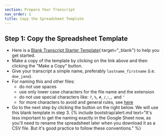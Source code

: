 ```yaml
---
section: Prepare Your Transcript
nav_order: 1
title: Copy the Spreadsheet Template
---
```


## Step 1: Copy the Spreadsheet Template


- Here is a [Blank Transcript Starter Template](https://docs.google.com/spreadsheets/d/1uWrPMItiP-XOSkm7gyC8b9bl3tpSQRj9zLzS5y8QnW0/copy){:target="_blank"} to help you get started. 
- Make a copy of the template by clicking on the link above and then clicking the "Make a Copy" button. 
- Give your transcript a simple name, preferably `lastname_firstname` (i.e. `doe_jane`). 
- For naming this and other files: 
    - do not use spaces 
    - use only lower case characters for the file name and the extension
    - do not use special characters like: `?`, `%`, `#`, `/`,`:`,`,` and `‘`  
    - for more characters to avoid and general rules, see [here](https://support.promax.com/en/knowledge/special-characters)
- Go to the next step by clicking the button on the right below. We will use this blank template in step 3. 
{% include bootstrap/alert.md text="It's less important to get the naming exactly in the Google Sheet now, as you'll need to rename the spreadsheet later when you download it as a CSV file. But it's good practice to follow these conventions." %}

